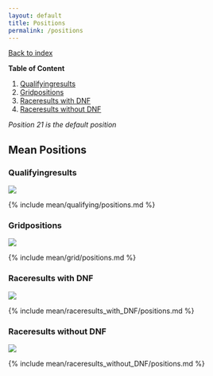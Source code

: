 ```yaml
---
layout: default
title: Positions
permalink: /positions
---
```


[Back to index](/F1_2025_Different_Point_Systems/)

**Table of Content**
1. [Qualifyingresults](/F1_2025_Different_Point_Systems/positions/#Q)
2. [Gridpositions](/F1_2025_Different_Point_Systems/positions/#G)
3. [Raceresults with DNF](/F1_2025_Different_Point_Systems/positions/#with)
4. [Raceresults without DNF](/F1_2025_Different_Point_Systems/positions/#wo)

_Position 21 is the default position_

## Mean Positions

### <a id="Q"></a>Qualifyingresults

![](/F1_2025_Different_Point_Systems/docs/assets/mean/qualifying/positions_2D.png)

{% include mean/qualifying/positions.md %}

### <a id="G"></a>Gridpositions

![](/F1_2025_Different_Point_Systems/docs/assets/mean/grid/positions_2D.png)

{% include mean/grid/positions.md %}

### <a id="with"></a>Raceresults with DNF

![](/F1_2025_Different_Point_Systems/docs/assets/mean/raceresults_with_DNF/positions_2D.png)

{% include mean/raceresults_with_DNF/positions.md %}

### <a id="wo"></a>Raceresults without DNF

![](/F1_2025_Different_Point_Systems/docs/assets/mean/raceresults_without_DNF/positions_2D.png)

{% include mean/raceresults_without_DNF/positions.md %}
